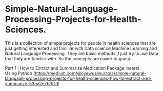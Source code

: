 # Simple-Natural-Language-Processing-Projects-for-Health-Sciences.
This is a collection of simple projects for people in health sciences that are just getting interested and familiar with Data science,Machine Learning and Natural Language Processing.
They are basic methods ,I just try to use Data that they are familiar with. So the concepts are easier to grasp.

Part 1 : How to Extract and Summarize Medication Package Inserts Using Python (https://medium.com/@oyewusiwuraola/simple-natural-language-processing-projects-for-health-sciences-how-to-extract-and-summarize-53ea2e7b3f1d)

